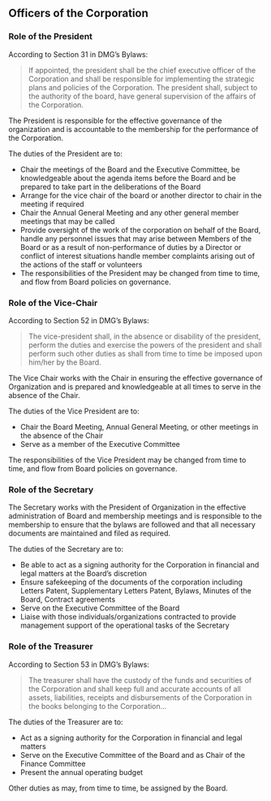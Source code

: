 ## Officers of the Corporation

### Role of the President

According to Section 31 in DMG’s Bylaws:

> If appointed, the president shall be the chief executive officer of the Corporation and shall be responsible for implementing the strategic plans and policies of the Corporation. The president shall, subject to the authority of the board, have general supervision of the affairs of the Corporation.

The President is responsible for the effective governance of the organization and is accountable to the membership for the performance of the Corporation.

The duties of the President are to:

* Chair the meetings of the Board and the Executive Committee, be knowledgeable about the agenda items before the Board and be prepared to take part in the deliberations of the Board
* Arrange for the vice chair of the board or another director to chair in the meeting if required
* Chair the Annual General Meeting and any other general member meetings that may be called
* Provide oversight of the work of the corporation on behalf of the Board, handle any personnel issues that may arise between Members of the Board or as a result of non-performance of duties by a Director or conflict of interest situations handle member complaints arising out of the actions of the staff or volunteers
* The responsibilities of the President may be changed from time to time, and flow from Board policies on governance.

### Role of the Vice-Chair

According to Section 52 in DMG’s Bylaws:

> The vice-president shall, in the absence or disability of the president, perform the duties and exercise the powers of the president and shall perform such other duties as shall from time to time be imposed upon him/her by the Board.

The Vice Chair works with the Chair in ensuring the effective governance of Organization and is prepared and knowledgeable at all times to serve in the absence of the Chair.

The duties of the Vice President are to:

* Chair the Board Meeting, Annual General Meeting, or other meetings in the absence of the Chair
* Serve as a member of the Executive Committee

The responsibilities of the Vice President may be changed from time to time, and flow from Board policies on governance.

### Role of the Secretary

The Secretary works with the President of Organization in the effective administration of Board and membership meetings and is responsible to the membership to ensure that the bylaws are followed and that all necessary documents are maintained and filed as required.

The duties of the Secretary are to:

* Be able to act as a signing authority for the Corporation in financial and legal matters at the Board’s discretion
* Ensure safekeeping of the documents of the corporation including Letters Patent, Supplementary Letters Patent, Bylaws, Minutes of the Board, Contract agreements
* Serve on the Executive Committee of the Board
* Liaise with those individuals/organizations contracted to provide management support of the operational tasks of the Secretary

### Role of the Treasurer

According to Section 53 in DMG’s Bylaws:

> The treasurer shall have the custody of the funds and securities of the Corporation and shall keep full and accurate accounts of all assets, liabilities, receipts and disbursements of the Corporation in the books belonging to the Corporation…

The duties of the Treasurer are to:

* Act as a signing authority for the Corporation in financial and legal matters
* Serve on the Executive Committee of the Board and as Chair of the Finance Committee
* Present the annual operating budget

Other duties as may, from time to time, be assigned by the Board.